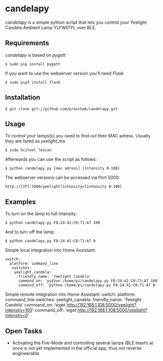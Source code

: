 # candelapy
*candelapy* is a simple python script that lets you control your Yeelight Candela Ambient Lamp YLFW01YL over BLE.

Requirements
------------

*candelapy* is based on *pygatt*

    $ sudo pip install pygatt
    
If you want to use the webserver version you'll need *Flask*

    $ sudo pip3 install flask
    
Installation
------------

    $ git clone git://github.com/praschak/candelapy.git
    
Usage
-----

To control your lamps(s) you need to find out their MAC adress. Usually they are listed as *yeelight_ms*.

    $ sudo hcitool lescan

Afterwards you can use the script as follows:

    $ python candelapy.py [mac adress] [intensity 0-100]
    
The webserver versions can be accessed via Port 5000:

    http://[IP]:5000/yeelight?intensity=[intensity 0-100]
    
Examples
--------

To turn on the lamp to full intensity:

    $ python candelapy.py F8:24:41:C0:71:A7 100
    
And to turn off the lamp:

    $ python candelapy.py F8:24:41:C0:71:A7 0
    
Simple local integration into Home Assistant:

    switch:
      platform: command_line
       switches:
        yeelight_candela:
          friendly_name: 'Yeelight Candela'
          command_on: 'python /home/pi/candelapy.py F8:24:41:C0:71:A7 100'
          command_off: 'python /home/pi/candelapy.py F8:24:41:C0:71:A7 0'
          
Simple remote integration into Home Assistant:
    switch:
      platform: command_line
      switches:
        yeelight_candela:
          friendly_name: 'Yeelight Candela'
          command_on: 'wget http://192.168.1.108:5000/yeelight?intensity=100'
          command_off: 'wget http://192.168.1.108:5000/yeelight?intensity=0'

Open Tasks
----------
- Activating the Fire-Mode and controlling several lamps (BLE mash) at once is not yet implemented in the official app, thus not reverse engineerable.

